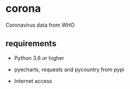 # corona

Coronavirus data from WHO

## requirements

- Python 3.6 or higher

- pyecharts, requests and pycountry from pypi

- Internet access
